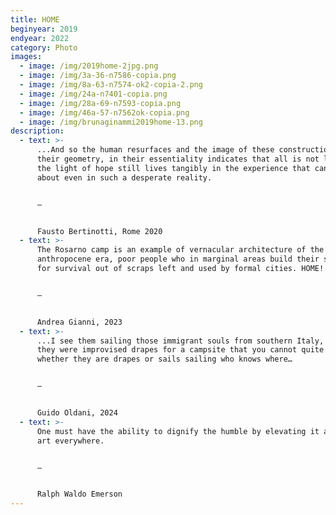 ```yaml
---
title: HOME
beginyear: 2019
endyear: 2022
category: Photo
images:
  - image: /img/2019home-2jpg.png
  - image: /img/3a-36-n7586-copia.png
  - image: /img/8a-63-n7574-ok2-copia-2.png
  - image: /img/24a-n7401-copia.png
  - image: /img/28a-69-n7593-copia.png
  - image: /img/46a-57-n7562ok-copia.png
  - image: /img/brunaginammi2019home-13.png
description:
  - text: >-
      ...And so the human resurfaces and the image of these constructions, in
      their geometry, in their essentiality indicates that all is not lost, that
      the light of hope still lives tangibly in the experience that can come
      about even in such a desperate reality.


      —


      Fausto Bertinotti, Rome 2020
  - text: >-
      The Rosarno camp is an example of vernacular architecture of the
      anthropocene era, poor people who in marginal areas build their shelters
      for survival out of scraps left and used by formal cities. HOME!


      —


      Andrea Gianni, 2023
  - text: >-
      ...I see them sailing those immigrant souls from southern Italy, as if
      they were improvised drapes for a campsite that you cannot quite tell
      whether they are drapes or sails sailing who knows where…


      —


      Guido Oldani, 2024
  - text: >-
      One must have the ability to dignify the humble by elevating it and to see
      art everywhere.


      —


      Ralph Waldo Emerson
---
```

